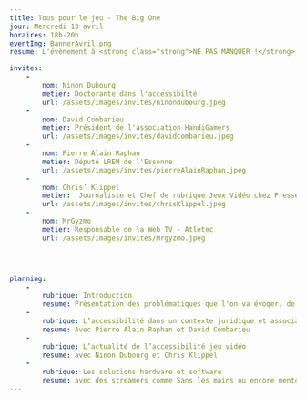 ```yaml
---
title: Tous pour le jeu - The Big One
jour: Mercredi 13 avril
horaires: 18h-20h
eventImg: BannerAvril.png
resume: L'évènement à <strong class="strong">NE PAS MANQUER !</strong> Nous répondrons davantage aux problèmes abordés lors du live précédent et ce en compagnie de <strong class="strong">grands acteurs de l'accessibilité </strong>dans les jeux vidéo. L'objectif est de toucher le plus de monde quant à <strong class="strong">l'inclusion </strong>des personnes en <strong class="strong">situation de handicap </strong>(plus précisément de handicap moteur) sur la scène des joueurs au même titre que n'importe quel autre <strong class="strong">gamer !</strong>

invites:
    -
        nom: Ninon Dubourg
        metier: Doctorante dans l'accessibilté
        url: /assets/images/invites/ninondubourg.jpeg
    -
        nom: David Combarieu
        metier: Président de l'association HandiGamers
        url: /assets/images/invites/davidcombarieu.jpeg
    -
        nom: Pierre Alain Raphan
        metier: Député LREM de l'Essonne
        url: /assets/images/invites/pierreAlainRaphan.jpeg
    -
        nom: Chris’ Klippel
        metier:  Journaliste et Chef de rubrique Jeux Vidéo chez PresseCitron/Président association NSTG
        url: /assets/images/invites/chrisKlippel.jpeg
    -
        nom: MrGyzmo
        metier: Responsable de la Web TV - Atletec
        url: /assets/images/invites/Mrgyzmo.jpeg




planning:
    -
        rubrique: Introduction
        resume: Présentation des problématiques que l'on va évoqer, de l'équipe et de nos invités.
    -
        rubrique: L’accessibilité dans un contexte juridique et associatif
        resume: Avec Pierre Alain Raphan et David Combarieu
    -
        rubrique: L’actualité de l’accessibilité jeu vidéo
        resume: avec Ninon Dubourg et Chris Klippel
    -
        rubrique: Les solutions hardware et software
        resume: avec des streamers comme Sans les mains ou encore menton Tv ainsi que des concepteurs
---
```

